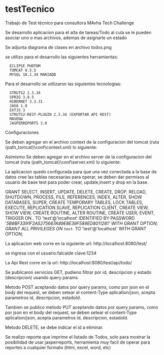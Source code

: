 # testTecnico
Trabajo de Test técnico para consultora MAvha Tech Challenge

Se desarrollo aplicacion para el alta de tareas/Todo al cula se le pueden asociar uno o mas archivos, ademas de asignarle un estado 

Se adjunta diagrama de clases en archivo todos.png

se utilizo para el desarrollo las siguientes herramientas:

      ECLIPSE PHOTOM
      TOMCAT 8.5.5
      MYSQL 10.1.34 MARIADB
      
Para el desarrollo se utilizaron las siguientes tecnologias:
  
      STRUTS2 2.3.34
      SPRIG 3.0.5
      HIBERNET 3.3.31
      JAVA 1.8
      EXTJS 3
      STRUTS2-REST-PLUGIN 2.3.34 (EXPORTAR API REST)
      MAVEN4
      JASPERREPORTS 3.0


Configuraciones

Se deben agregar en el archivo context de la configuracion del tomcat (ruta {path_tomcat}\conf\context.xml) lo siguiente:
                   <ResourceLink name="jdbc/testTecnico"
                      global="jdbc/testTecnico"
                      auth="Container"
                      type="javax.sql.DataSource" />  
                      
Asimismo Se deben agregar en el archivo server de la configuracion del tomcat (ruta {path_tomcat}\conf\server.xml) lo siguiente:
                        <Resource 
                              auth="Container" 
                              driverClassName="com.mysql.jdbc.Driver" 
                              maxIdle="30" 
                              maxTotal="100" 
                              maxWaitMillis="10000" 
                              name="jdbc/testTecnico" 
                              password="testTecnico" 
                              type="javax.sql.DataSource" 
                              url="jdbc:mysql://localhost:3306/test" 
                              username="test"/>

La aplicacion quedo configurada para que una vez conectada a la base de datos cree las tablas necesarias para operar, se deben dar permisos al usuario de base test para poder crear, update,insert y drop en la base.

GRANT SELECT, INSERT, UPDATE, DELETE, CREATE, DROP, RELOAD, SHUTDOWN, PROCESS, FILE, REFERENCES, INDEX, ALTER, SHOW DATABASES, SUPER, CREATE TEMPORARY TABLES, LOCK TABLES, EXECUTE, REPLICATION SLAVE, REPLICATION CLIENT, CREATE VIEW, SHOW VIEW, CREATE ROUTINE, ALTER ROUTINE, CREATE USER, EVENT, TRIGGER ON *.* TO 'test'@'localhost' IDENTIFIED BY PASSWORD '*5B8BF3391F2A5275667A89E8E39F589ED8011281' WITH GRANT OPTION;
GRANT ALL PRIVILEGES ON `test`.* TO 'test'@'localhost' WITH GRANT OPTION;


La aplicacion web corre en la siguiente url: http://localhost:8080/test/

se ingresa con el usuario:falcalde
                  clave:1234
 
 La Api Rest corre en la url: http://localhost:8080/test/api/todo/
 
 Se publicaron servicios GET, pudieno filtrar por id, descripcion y estado (descripcion) usando query params
 
  Metodo POST aceptando datos por query params, como por json en el body del request, se deben setear el content-Type aplication/json, acepta parametros id, descripcion, estadoId.
  
 Tambien se publico metodo PUT aceptando datos por query params, como por json en el body del request, se deben setear el content-Type aplication/json, acepta parametros id, descripcion, estadoId.
 
 Metodo DELETE, se debe indicar el id a eliminar.
 
 Se realizo reporte que imprime el listado de Todos, solo para mostrar la posibilidad de usar jasperreports, herramienta muy facil de operar para reportes a cualquier formato (html, excel, word, etc)
 
 
 
 

 
 
 



